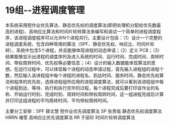 # 19组--进程调度管理

本系统采用短作业优先算法、静态优先权的调度算法(即把处理机分配给优先数最高的进程)、高响应比算法和时间片轮转算法来编写和调试一个简单的进程调度程序，该进程调度程序可以允许N个进程共行。主要设计包括：（1）设计一个完整的进程调度系统，包含四种常用的算法（SPF、静态优先权、响应比、时间片轮转），系统中包含5个进程，并且能够体现进程的动态申请；（2）定义 PCB；（3）结果能够显示出进程的调度序列及进入系统的时间、运行时间、完成时间、周转时间、带权周转时间、优先权等必要信息；（4）设计的输入数据能体现算法的思想。在运行过程中，可以体现每个进程的动态申请过程，首先输入进程组的进程个数，然后输入该进程组中每个进程的进程名、到达时间、服务时间，静态优先权算法和程序的优先权，选择进程组所应用的进程调度算法，就可以看到该进程组中每个进程到达、等待、执行和执行完毕的过程，每个进程完成后要打印该作业的名称、开始运行时刻、完成时刻、周转时间和带权周转时间，这一组进程完成后计算并打印这组进程的平均周转时间、平均带权周转时间。

主要分工安排：SPF 薛文慧 短作业优先调度算法   SP 张贵临 静态优先权调度算法    HRRN  褚莹 高响应比优先调度算法   RR 于丽珍 时间片轮转调度算法
